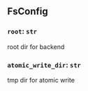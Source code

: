 ## FsConfig

### `root`: `str`

root dir for backend

### `atomic_write_dir`: `str`

tmp dir for atomic write

